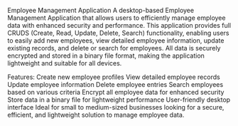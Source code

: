 Employee Management Application
A desktop-based Employee Management Application that allows users to efficiently manage employee data with enhanced security and performance. This application provides full CRUDS (Create, Read, Update, Delete, Search) functionality, enabling users to easily add new employees, view detailed employee information, update existing records, and delete or search for employees. All data is securely encrypted and stored in a binary file format, making the application lightweight and suitable for all devices.

Features:
Create new employee profiles
View detailed employee records
Update employee information
Delete employee entries
Search employees based on various criteria
Encrypt all employee data for enhanced security
Store data in a binary file for lightweight performance
User-friendly desktop interface
Ideal for small to medium-sized businesses looking for a secure, efficient, and lightweight solution to manage employee data.
